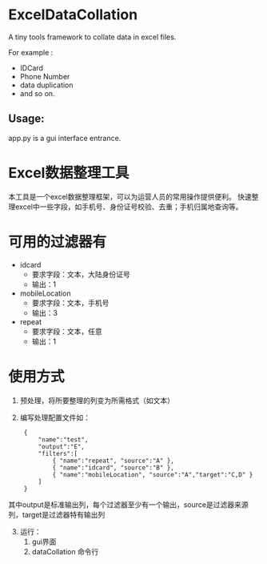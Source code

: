 # ExcelDataCollation

A tiny tools framework to collate data in excel files.

For example :
- IDCard
- Phone Number
- data duplication
- and so on.

## Usage:

app.py is a gui interface entrance.

# Excel数据整理工具

本工具是一个excel数据整理框架，可以为运营人员的常用操作提供便利。
快速整理excel中一些字段，如手机号、身份证号校验、去重；手机归属地查询等。

# 可用的过滤器有

- idcard
   - 要求字段：文本，大陆身份证号
   - 输出：1
- mobileLocation
   - 要求字段：文本，手机号
   - 输出：3
- repeat
   - 要求字段：文本，任意
   - 输出：1

# 使用方式

1. 预处理，将所要整理的列变为所需格式（如文本）
2. 编写处理配置文件如：
    


		{
			"name":"test",
			"output":"E",
			"filters":[
				{ "name":"repeat", "source":"A" },
				{ "name":"idcard", "source":"B" },
				{ "name":"mobileLocation", "source":"A","target":"C,D" }
			]
		}

其中output是标准输出列，每个过滤器至少有一个输出，source是过滤器来源列，target是过滤器特有输出列

3. 运行：
    1. gui界面
    2. dataCollation 命令行
